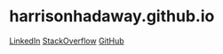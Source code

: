 # **harrisonhadaway.github.io**

[LinkedIn](https://www.linkedin.com/in/harrisonhadaway/)
[StackOverflow](https://stackoverflow.com/users/8492389/harrison-hadaway?tab=profile)
[GitHub](https://github.com/harrisonhadaway)
